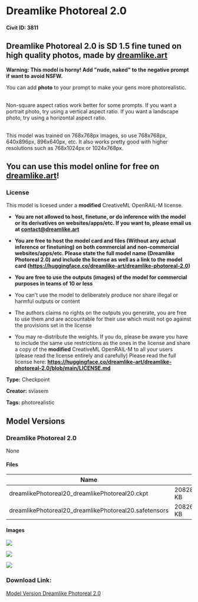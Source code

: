 # Dreamlike Photoreal 2.0

#### Civit ID: 3811

<h2>Dreamlike Photoreal 2.0 is SD 1.5 fine tuned on high quality photos, made by <a target="_blank" rel="ugc" href="http://dreamlike.art">dreamlike.art</a></h2><p></p><p><strong>Warning: This model is horny! Add "nude, naked" to the negative prompt if want to avoid NSFW.</strong></p><p></p><p>You can add <strong>photo</strong> to your prompt to make your gens more photorealistic.</p><p><br />Non-square aspect ratios work better for some prompts. If you want a portrait photo, try using a vertical aspect ratio. If you want a landscape photo, try using a horizontal aspect ratio.</p><p><br />This model was trained on 768x768px images, so use 768x768px, 640x896px, 896x640px, etc. It also works pretty good with higher resolutions such as 768x1024px or 1024x768px.</p><p></p><h2>You can use this model online for free on <a target="_blank" rel="ugc" href="http://dreamlike.art">dreamlike.art</a>!</h2><p></p><h3><strong>License</strong></h3><p>This model is licesed under a <strong>modified</strong> CreativeML OpenRAIL-M license.</p><ul><li><p><strong>You are not allowed to host, finetune, or do inference with the model or its derivatives on websites/apps/etc. If you want to, please email us at </strong><a target="_blank" rel="ugc" href="mailto:contact@dreamlike.art"><strong><u>contact@dreamlike.art</u></strong></a></p></li><li><p><strong>You are free to host the model card and files (Without any actual inference or finetuning) on both commercial and non-commercial websites/apps/etc. Please state the full model name (Dreamlike Photoreal 2.0) and include the license as well as a link to the model card (</strong><a target="_blank" rel="ugc" href="https://huggingface.co/dreamlike-art/dreamlike-photoreal-2.0"><strong><u>https://huggingface.co/dreamlike-art/dreamlike-photoreal-2.0</u></strong></a><strong>)</strong></p></li><li><p><strong>You are free to use the outputs (images) of the model for commercial purposes in teams of 10 or less</strong></p></li><li><p>You can't use the model to deliberately produce nor share illegal or harmful outputs or content</p></li><li><p>The authors claims no rights on the outputs you generate, you are free to use them and are accountable for their use which must not go against the provisions set in the license</p></li><li><p>You may re-distribute the weights. If you do, please be aware you have to include the same use restrictions as the ones in the license and share a copy of the <strong>modified</strong> CreativeML OpenRAIL-M to all your users (please read the license entirely and carefully) Please read the full license here: <a target="_blank" rel="ugc" href="https://huggingface.co/dreamlike-art/dreamlike-photoreal-2.0/blob/main/LICENSE.md"><strong><u>https://huggingface.co/dreamlike-art/dreamlike-photoreal-2.0/blob/main/LICENSE.md</u></strong></a></p></li></ul>

**Type:** Checkpoint

**Creator:** sviasem

**Tags:** photorealistic

## Model Versions

### Dreamlike Photoreal 2.0

None

#### Files

| Name | Size | Type | Format | Download Url | AutoV1 | AutoV2 | SHA256 | CRC32 | BLAKE3 |
| --- | --- | --- | --- | --- | --- | --- | --- | --- | --- |
| dreamlikePhotoreal20_dreamlikePhotoreal20.ckpt | 2082867.857421875 KB | Model | PickleTensor | https://civitai.com/api/download/models/4224?type=Model&format=PickleTensor&size=full&fp=fp16 | 7AF9CD4C | FC52756A74 | FC52756A74D5F371422FF99A7268CB6ABB14BFC4A4DE3569382CF0BD75E55D36 | 42E30128 | B4E06466745003C5C5D28EBE9DBF994FA1376B092534B18038C1671C2FAFAB38 |
| dreamlikePhotoreal20_dreamlikePhotoreal20.safetensors | 2082642.052734375 KB | Model | SafeTensor | https://civitai.com/api/download/models/4224 | FDCF65E7 | 92970AA785 | 92970AA785EB76E427847109A8F4EC6ABFAB36EF941F78D295D323D79F6130C9 | 1B3C7A91 | 5E934F637C8F558682899DD2416BCECD03584B8E094ED2E4E8EBCFA5BFDCB3E4 |

#### Images

<p><img src="https://image.civitai.com/xG1nkqKTMzGDvpLrqFT7WA/85ef9847-1a25-4f9e-7535-a213fc4b4100/width=450/27543.jpeg" /></p>

<p><img src="https://image.civitai.com/xG1nkqKTMzGDvpLrqFT7WA/95594ca6-fe70-4c84-e670-2b8b1b596800/width=450/27542.jpeg" /></p>

<p><img src="https://image.civitai.com/xG1nkqKTMzGDvpLrqFT7WA/65dc3b2c-3d98-4c49-ad90-f75bbdb6b900/width=450/27544.jpeg" /></p>

### Download Link:

[Model Version Dreamlike Photoreal 2.0](https://civitai.com/api/download/models/4224)

